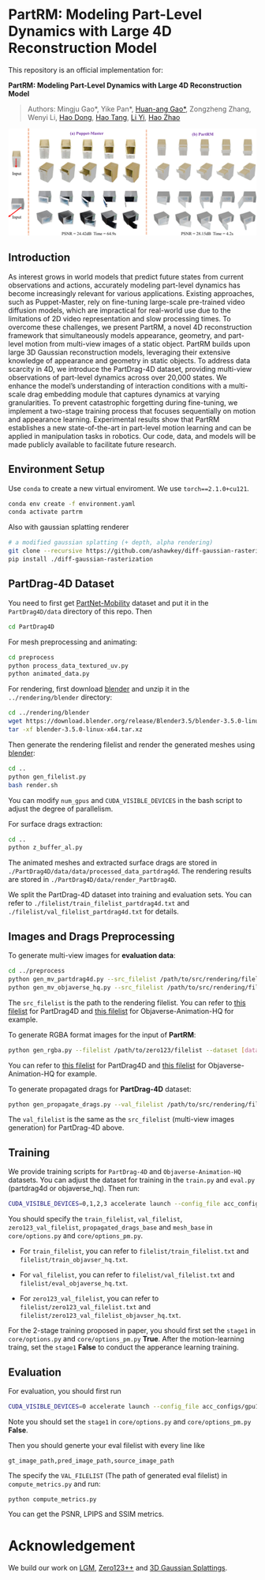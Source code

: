 # PartRM: Modeling Part-Level Dynamics with Large 4D Reconstruction Model

This repository is an official implementation for:

**PartRM: Modeling Part-Level Dynamics with Large 4D Reconstruction Model**
> Authors: Mingju Gao*, Yike Pan*, [Huan-ang Gao*](https://c7w.tech/about/), Zongzheng Zhang, Wenyi Li, [Hao Dong](https://zsdonghao.github.io/), [Hao Tang](https://ha0tang.github.io/), [Li Yi](https://ericyi.github.io/), [Hao Zhao](https://sites.google.com/view/fromandto)

![Teaser](./images/teaser.png)

## Introduction
As interest grows in world models that predict future states from current observations and actions, accurately modeling part-level dynamics has become increasingly relevant for various applications. Existing approaches, such as Puppet-Master, rely on fine-tuning large-scale pre-trained video diffusion models, which are impractical for real-world use due to the limitations of 2D video representation and slow processing times. To overcome these challenges, we present PartRM, a novel 4D reconstruction framework that simultaneously models appearance, geometry, and part-level motion from multi-view images of a static object. PartRM builds upon large 3D Gaussian reconstruction models, leveraging their extensive knowledge of appearance and geometry in static objects. To address data scarcity in 4D, we introduce the PartDrag-4D dataset, providing multi-view observations of part-level dynamics across over 20,000 states. We enhance the model’s understanding of interaction conditions with a multi-scale drag embedding module that captures dynamics at varying granularities. To prevent catastrophic forgetting during fine-tuning, we implement a two-stage training process that focuses sequentially on motion and appearance learning. Experimental results show that PartRM establishes a new state-of-the-art in part-level motion learning and can be applied in manipulation tasks in robotics. Our code, data, and models will be made publicly available to facilitate future research.

## Environment Setup
Use `conda` to create a new virtual enviroment. We use `torch==2.1.0+cu121`.
```bash
conda env create -f environment.yaml
conda activate partrm
```
Also with gaussian splatting renderer
```bash
# a modified gaussian splatting (+ depth, alpha rendering)
git clone --recursive https://github.com/ashawkey/diff-gaussian-rasterization
pip install ./diff-gaussian-rasterization
```

## PartDrag-4D Dataset
You need to first get [PartNet-Mobility](https://sapien.ucsd.edu/browse) dataset and put it in the `PartDrag4D/data` directory of this repo.
Then
```bash
cd PartDrag4D
```
For mesh preprocessing and animating:
```bash
cd preprocess
python process_data_textured_uv.py
python animated_data.py
```
For rendering, first download [blender](https://download.blender.org/release/Blender3.5/blender-3.5.0-linux-x64.tar.xz) and unzip it in the `../rendering/blender` directory:
```bash
cd ../rendering/blender
wget https://download.blender.org/release/Blender3.5/blender-3.5.0-linux-x64.tar.xz
tar -xf blender-3.5.0-linux-x64.tar.xz
```

Then generate the rendering filelist and render the generated meshes using [blender](https://download.blender.org/release/Blender3.5/blender-3.5.0-linux-x64.tar.xz):
```bash
cd ..
python gen_filelist.py
bash render.sh
```
You can modify `num_gpus` and `CUDA_VISIBLE_DEVICES` in the bash script to adjust the degree of parallelism.

For surface drags extraction:
```bash
cd ..
python z_buffer_al.py
```

The animated meshes and extracted surface drags are stored in `./PartDrag4D/data/data/processed_data_partdrag4d`. The rendering results are stored in `./PartDrag4D/data/render_PartDrag4D`.

We split the PartDrag-4D dataset into training and evaluation sets. You can refer to `./filelist/train_filelist_partdrag4d.txt` and `./filelist/val_filelist_partdrag4d.txt` for details.

## Images and Drags Preprocessing
<!-- You can get Zero123++ and SAM checkpoint from [here](todo). Then put them into `preprocess/zero123_ckpt` and `preprocess/sam_ckpt` respectively. -->

To generate multi-view images for **evaluation data**:
```bash
cd ../preprocess
python gen_mv_partdrag4d.py --src_filelist /path/to/src/rendering/filelist --output_dir /path/to/save/dir # For PartDrag-4D
python gen_mv_objaverse_hq.py --src_filelist /path/to/src/rendering/filelist --output_dir /path/to/save/dir # For Objaverse-Animation-HQ,
```
The `src_filelist` is the path to the rendering filelist. You can refer to [this filelist](filelist/zero123_val_filelist_partdrag4d.txt) for PartDrag4D and [this filelist](filelist/zero123_val_filelist_objavser_hq.txt) for Objaverse-Animation-HQ for example.

To generate RGBA format images for the input of **PartRM**:
```bash
python gen_rgba.py --filelist /path/to/zero123/filelist --dataset [dataset_name]
```
You can refer to [this filelist](filelist/zero123_val_filelist_objavser_hq.txt) for PartDrag4D and [this filelist](filelist/zero123_val_filelist_partdrag4d.txt) for Objaverse-Animation-HQ for example.

To generate propagated drags for **PartDrag-4D** dataset:
```bash
python gen_propagate_drags.py --val_filelist /path/to/src/rendering/filelist --sample_num [The number of propagated drags] --save_dir /path/to/save/drags
```
The `val_filelist` is the same as the `src_filelist` (multi-view images generation) for PartDrag-4D above.

## Training
<!-- You can download the gaussian database from [here](todo). -->

<!-- We have released the pre-trained checkpoints for PartDrag-4D and Objaverse-Animation-HQ training. You can download the checkpoints from [here](todo). -->

We provide training scripts for `PartDrag-4D` and `Objaverse-Animation-HQ` datasets. You can adjust the dataset for training in the `train.py` and `eval.py` (partdrag4d or objaverse_hq). Then run:
```bash
CUDA_VISIBLE_DEVICES=0,1,2,3 accelerate launch --config_file acc_configs/gpu4.yaml train.py big --workspace [your workspace]
```

You should specify the `train_filelist`, `val_filelist`, `zero123_val_filelist`, `propagated_drags_base` and `mesh_base` in `core/options.py` and `core/options_pm.py`. 

- For `train_filelist`, you can refer to `filelist/train_filelist.txt` and `filelist/train_objavser_hq.txt`.

- For `val_filelist`, you can refer to `filelist/val_filelist.txt` and `filelist/eval_objaverse_hq.txt`. 

- For `zero123_val_filelist`, you can refer to `filelist/zero123_val_filelist.txt` and `filelist/zero123_val_filelist_objavser_hq.txt`.

For the 2-stage training proposed in paper, you should first set the `stage1` in `core/options.py` and `core/options_pm.py` **True**. After the motion-learning traing, set the `stage1` **False** to conduct the apperance learning training.

## Evaluation
<!-- We have released the trained checkpoints for PartDrag-4D and Objaverse-Animation-HQ evaluation. You can download the checkpoints from [here](todo). -->

For evaluation, you should first run
```bash
CUDA_VISIBLE_DEVICES=0 accelerate launch --config_file acc_configs/gpu1.yaml eval.py big --workspace [your workspace]
```
Note you should set the `stage1` in `core/options.py` and `core/options_pm.py` **False**.

Then you should generte your eval filelist with every line like
```
gt_image_path,pred_image_path,source_image_path
```
The specify the `VAL_FILELIST` (The path of generated eval filelist) in `compute_metrics.py` and run:
```
python compute_metrics.py
```

You can get the PSNR, LPIPS and SSIM metrics.

# Acknowledgement
We build our work on [LGM](https://arxiv.org/pdf/2402.05054), [Zero123++](https://arxiv.org/pdf/2310.15110) and [3D Gaussian Splattings](https://repo-sam.inria.fr/fungraph/3d-gaussian-splatting/3d_gaussian_splatting_high.pdf).